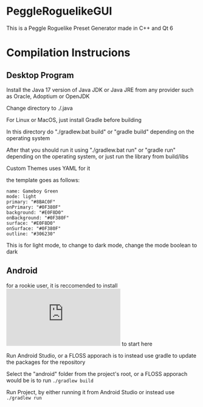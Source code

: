 # PeggleRoguelikeGUI
This is a Peggle Roguelike Preset Generator made in C++ and Qt 6
# Compilation Instrucions

## Desktop Program
Install the Java 17 version of Java JDK or Java JRE from any provider such as Oracle, Adoptium or OpenJDK

Change directory to ./.java

For Linux or MacOS, just install Gradle before building

In this directory do "./gradlew.bat build" or "gradle build" depending on the operating system

After that you should run it using "./gradlew.bat run" or "gradle run" depending on the operating system, or just run the library from build/libs

Custom Themes uses YAML for it

the template goes as follows:

```
name: Gameboy Green
mode: light
primary: "#8BAC0F"
onPrimary: "#0F380F"
background: "#E0F8D0"
onBackground: "#0F380F"
surface: "#E0F8D0"
onSurface: "#0F380F"
outline: "#306230"
```

This is for light mode, to change to dark mode, change the mode boolean to dark

## Android

for a rookie user, it is reccomended to install ![Android Studio](https://developer.android.com/studio/index.html) to start here

Run Android Studio, or a FLOSS apporach is to instead use gradle to update the packages for the repository

Select the "android" folder from the project's root, or a FLOSS apporach would be is to run `./gradlew build`

Run Project, by either running it from Android Studio or instead use `./gradlew run`
